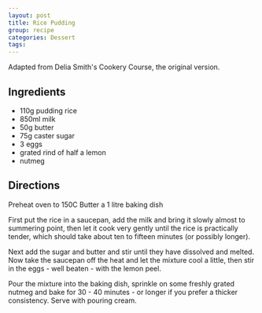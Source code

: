 ```yaml
---
layout: post
title: Rice Pudding
group: recipe
categories: Dessert
tags:
---
```


Adapted from Delia Smith's Cookery Course, the original version.

## Ingredients

- 110g pudding rice
- 850ml milk
- 50g butter
- 75g caster sugar
- 3 eggs
- grated rind of half a lemon
- nutmeg

## Directions

Preheat oven to 150C
Butter a 1 litre baking dish

First put the rice in a saucepan, add the milk and bring it slowly
almost to summering point, then let it cook very gently until the rice
is practically tender, which should take about ten to fifteen minutes
(or possibly longer).

Next add the sugar and butter and stir until they have dissolved and
melted. Now take the saucepan off the heat and let the mixture cool a
little, then stir in the eggs - well beaten - with the lemon peel.

Pour the mixture into the baking dish, sprinkle on some freshly grated
nutmeg and bake for 30 - 40 minutes - or longer if you prefer a
thicker consistency. Serve with pouring cream.
